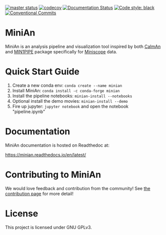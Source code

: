 [![master status](https://github.com/denisecailab/minian/workflows/pytest/badge.svg?branch=master)](https://github.com/DeniseCaiLab/minian/actions?query=workflow%3Apytest)
[![codecov](https://codecov.io/gh/DeniseCaiLab/minian/branch/master/graph/badge.svg)](https://codecov.io/gh/DeniseCaiLab/minian)
[![Documentation Status](https://readthedocs.org/projects/minian/badge/?version=latest)](https://minian.readthedocs.io/en/latest/?badge=latest)
[![Code style: black](https://img.shields.io/badge/code%20style-black-000000.svg)](https://github.com/psf/black)
[![Conventional Commits](https://img.shields.io/badge/Conventional%20Commits-1.0.0-yellow.svg)](https://conventionalcommits.org)


# MiniAn

MiniAn is an analysis pipeline and visualization tool inspired by both [CaImAn](https://github.com/flatironinstitute/CaImAn) and [MIN1PIPE](https://github.com/JinghaoLu/MIN1PIPE) package specifically for [Miniscope](http://miniscope.org/index.php/Main_Page) data.

# Quick Start Guide

1. Create a new conda env: `conda create --name minian`
2. Install MiniAn: `conda install -c conda-forge minian`
3. Install the pipeline notebooks: `minian-install --notebooks`
4. Optional install the demo movies: `minian-install --demo`
5. Fire up jupyter: `jupyter notebook` and open the notebook "pipeline.ipynb"

# Documentation

MiniAn documentation is hosted on Readthedoc at:

https://minian.readthedocs.io/en/latest/

# Contributing to MiniAn

We would love feedback and contribution from the community!
See [the contribution page](https://minian.readthedocs.io/en/latest/start_guide/contribute.html) for more detail!

# License

This project is licensed under GNU GPLv3.
